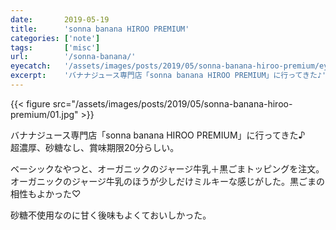 ```yaml
---
date:       2019-05-19
title:      'sonna banana HIROO PREMIUM'
categories: ['note']
tags:       ['misc']
url:        '/sonna-banana/'
eyecatch:   '/assets/images/posts/2019/05/sonna-banana-hiroo-premium/eyecatch.jpg'
excerpt:    'バナナジュース専門店「sonna banana HIROO PREMIUM」に行ってきた♪'
---
```


{{< figure src="/assets/images/posts/2019/05/sonna-banana-hiroo-premium/01.jpg" >}}

バナナジュース専門店「sonna banana HIROO PREMIUM」に行ってきた♪  
超濃厚、砂糖なし、賞味期限20分らしい。

ベーシックなやつと、オーガニックのジャージ牛乳＋黒ごまトッピングを注文。  
オーガニックのジャージ牛乳のほうが少しだけミルキーな感じがした。黒ごまの相性もよかった♡

砂糖不使用なのに甘く後味もよくておいしかった。
